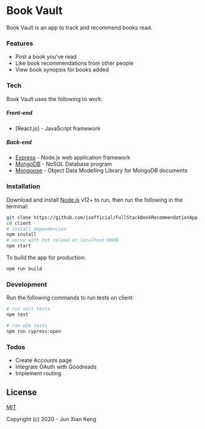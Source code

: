 # Book Vault

Book Vault is an app to track and recommend books read.

### Features
  - Post a book you've read 
  - Like book recommendations from other people
  - View book synopsis for books added

### Tech
Book Vault uses the following to work:
##### Front-end
* [React.js] - JavaScript framework

##### Back-end
* [Express] - Node.js web application framework
* [MongoDB] - NoSQL Database program
* [Mongoose] - Object Data Modelling Library for MongoDB documents

### Installation

Download and install [Node.js](https://docs.npmjs.com/getting-started/installing-node) v12+ to run, then run the following in the terminal:

```sh
git clone https://github.com/jxofficial/FullStackBookRecommendationApp.git
cd client
# install dependencies
npm install
# serve with hot reload at localhost:8080
npm start
```

To build the app for production:

```sh
npm run build
```

### Development

Run the following commands to run tests on client:
```sh
# run unit tests
npm test 

# run e2e tests
npm run cypress:open

```

### Todos

 - Create Accounts page
 - Integrate OAuth with Goodreads
 - Implement routing

License
----

[MIT](http://opensource.org/licenses/MIT)

Copyright (c) 2020 - Jun Xian Keng

[//]: # (These are reference links used in the body of this note and get stripped out when the markdown processor does its job. There is no need to format nicely because it shouldn't be seen. Thanks SO - http://stackoverflow.com/questions/4823468/store-comments-in-markdown-syntax)

   
   [React]: <https://reactjs.org/>
   [Express]: <https://expressjs.com/>
   [MongoDB]: <https://www.mongodb.com/>
   [Mongoose]: <https://mongoosejs.com/>
   [Node.js]: <https://nodejs.org/en/>